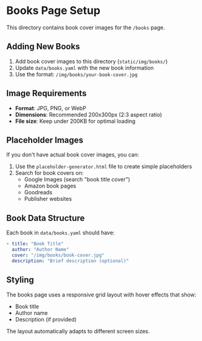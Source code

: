# Books Page Setup

This directory contains book cover images for the `/books` page.

## Adding New Books

1. Add book cover images to this directory (`static/img/books/`)
2. Update `data/books.yaml` with the new book information
3. Use the format: `/img/books/your-book-cover.jpg`

## Image Requirements

- **Format**: JPG, PNG, or WebP
- **Dimensions**: Recommended 200x300px (2:3 aspect ratio)
- **File size**: Keep under 200KB for optimal loading

## Placeholder Images

If you don't have actual book cover images, you can:

1. Use the `placeholder-generator.html` file to create simple placeholders
2. Search for book covers on:
   - Google Images (search "book title cover")
   - Amazon book pages
   - Goodreads
   - Publisher websites

## Book Data Structure

Each book in `data/books.yaml` should have:

```yaml
- title: "Book Title"
  author: "Author Name"
  cover: "/img/books/book-cover.jpg"
  description: "Brief description (optional)"
```

## Styling

The books page uses a responsive grid layout with hover effects that show:
- Book title
- Author name
- Description (if provided)

The layout automatically adapts to different screen sizes.
